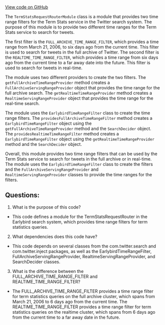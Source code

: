 [View code on GitHub](https://github.com/misbahsy/the-algorithm/src/java/com/twitter/search/earlybird_root/routers/TermStatsRequestRouterModule.java)

The `TermStatsRequestRouterModule` class is a module that provides two time range filters for the Term Stats service in the Twitter search system. The purpose of this module is to provide two different time ranges for the Term Stats service to search for tweets. 

The first filter is the `FULL_ARCHIVE_TIME_RANGE_FILTER`, which provides a time range from March 21, 2006, to six days ago from the current time. This filter is used to search for tweets in the full archive of Twitter. The second filter is the `REALTIME_TIME_RANGE_FILTER`, which provides a time range from six days ago from the current time to a far away date into the future. This filter is used to search for tweets in real-time.

The module uses two different providers to create the two filters. The `getFullArchiveTimeRangeProvider` method creates a `FullArchiveServingRangeProvider` object that provides the time range for the full archive search. The `getRealtimeTimeRangeProvider` method creates a `RealtimeServingRangeProvider` object that provides the time range for the real-time search.

The module uses the `EarlybirdTimeRangeFilter` class to create the time range filters. The `providesFullArchiveTimeRangeFilter` method creates a `EarlybirdTimeRangeFilter` object using the `getFullArchiveTimeRangeProvider` method and the `SearchDecider` object. The `providesRealtimeTimeRangeFilter` method creates a `EarlybirdTimeRangeFilter` object using the `getRealtimeTimeRangeProvider` method and the `SearchDecider` object.

Overall, this module provides two time range filters that can be used by the Term Stats service to search for tweets in the full archive or in real-time. The module uses the `EarlybirdTimeRangeFilter` class to create the filters and the `FullArchiveServingRangeProvider` and `RealtimeServingRangeProvider` classes to provide the time ranges for the filters.
## Questions: 
 1. What is the purpose of this code?
- This code defines a module for the TermStatsRequestRouter in the Earlybird search system, which provides time range filters for term statistics queries.

2. What dependencies does this code have?
- This code depends on several classes from the com.twitter.search and com.twitter.inject packages, as well as the EarlybirdTimeRangeFilter, FullArchiveServingRangeProvider, RealtimeServingRangeProvider, and SearchDecider classes.

3. What is the difference between the FULL_ARCHIVE_TIME_RANGE_FILTER and REALTIME_TIME_RANGE_FILTER?
- The FULL_ARCHIVE_TIME_RANGE_FILTER provides a time range filter for term statistics queries on the full archive cluster, which spans from March 21, 2006 to 6 days ago from the current time. The REALTIME_TIME_RANGE_FILTER provides a time range filter for term statistics queries on the realtime cluster, which spans from 6 days ago from the current time to a far away date in the future.